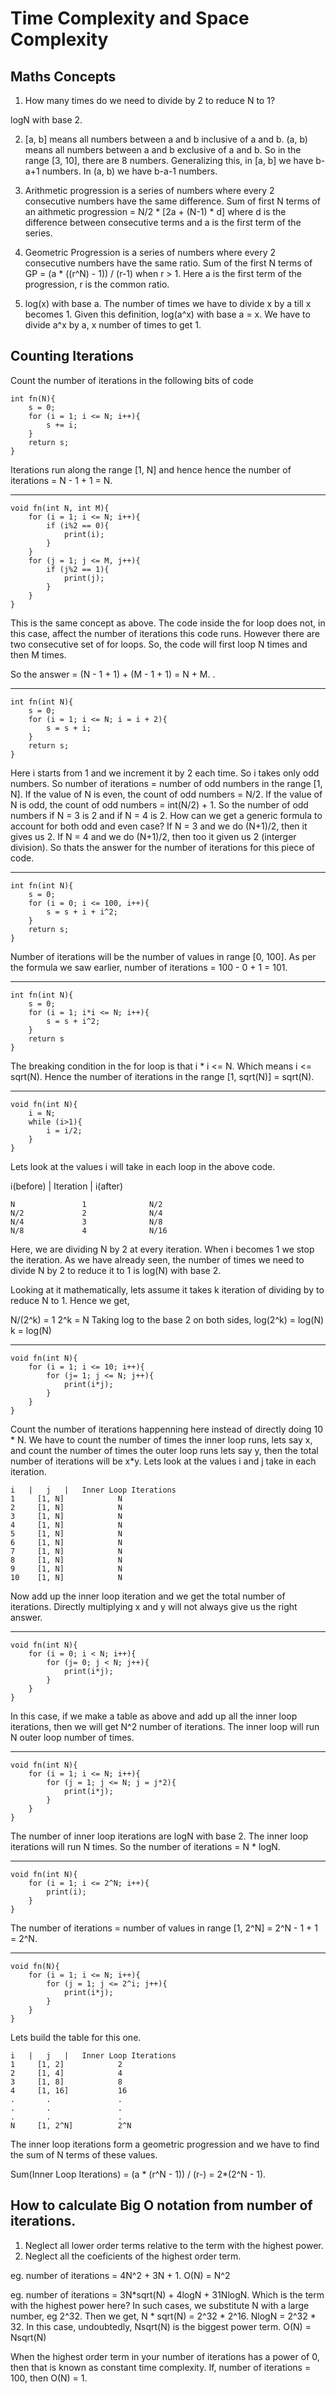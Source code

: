 # Time Complexity and Space Complexity

## Maths Concepts

1. How many times do we need to divide by 2 to reduce N to 1?

logN with base 2.

2. [a, b] means all numbers between a and b inclusive of a and b. (a, b) means all numbers between a and b exclusive of a and b. So in the range [3, 10], there are 8 numbers. Generalizing this, in [a, b] we have b-a+1 numbers. In (a, b) we have b-a-1 numbers.

3. Arithmetic progression is a series of numbers where every 2 consecutive numbers have the same difference. 
Sum of first N terms of an aithmetic progression = N/2 * [2a + (N-1) * d] where d is the difference between consecutive terms and a is the first term of the series.

4. Geometric Progression is a series of numbers where every 2 consecutive numbers have the same ratio.
Sum of the first N terms of GP = (a * ((r^N) - 1)) / (r-1) when r > 1. Here a is the first term of the progression, r is the common ratio.

5. log(x) with base a. The number of times we have to divide x by a till x becomes 1. Given this definition, log(a^x) with base a = x. We have to divide a^x by a, x number of times to get 1.

## Counting Iterations

Count the number of iterations in the following bits of code

```
int fn(N){
    s = 0;
    for (i = 1; i <= N; i++){
        s += i;
    }
    return s;
}
```
Iterations run along the range [1, N] and hence hence the number of iterations = N - 1 + 1 = N.

------------------------------------------------------
```
void fn(int N, int M){
    for (i = 1; i <= N; i++){
        if (i%2 == 0){
            print(i);
        }
    }
    for (j = 1; j <= M, j++){
        if (j%2 == 1){
            print(j);
        }
    }
}
```
This is the same concept as above. The code inside the for loop does not, in this case, affect the number of iterations this code runs. However there are two consecutive set of for loops. So, the code will first loop N times and then M times.

So the answer = (N - 1 + 1) + (M - 1 + 1) = N + M. .

------------------------------------------------------
```
int fn(int N){
    s = 0;
    for (i = 1; i <= N; i = i + 2){
        s = s + i;
    }
    return s;
}
```

Here i starts from 1 and we increment it by 2 each time. So i takes only odd numbers. So number of iterations = number of odd numbers in the range [1, N]. If the value of N is even, the count of odd numbers = N/2. If the value of N is odd, the count of odd numbers = int(N/2) + 1. So the number of odd numbers if N = 3 is 2 and if N = 4 is 2. How can we get a generic formula to account for both odd and even case? If N = 3 and we do (N+1)/2, then it gives us 2. If N = 4 and we do (N+1)/2, then too it given us 2 (interger division). So thats the answer for the number of iterations for this piece of code.

------------------------------------------------------
```
int fn(int N){
    s = 0;
    for (i = 0; i <= 100, i++){
        s = s + i + i^2;
    }
    return s;
}
```
Number of iterations will be the number of values in range [0, 100]. As per the formula we saw earlier, number of iterations = 100 - 0 + 1 = 101.

------------------------------------------------------
```
int fn(int N){
    s = 0;
    for (i = 1; i*i <= N; i++){
        s = s + i^2;
    }
    return s
}
```
The breaking condition in the for loop is that i * i <= N. Which means i <= sqrt(N). Hence the number of iterations in the range [1, sqrt(N)] = sqrt(N).

------------------------------------------------------
```
void fn(int N){
    i = N;
    while (i>1){
        i = i/2;
    }
}
```
Lets look at the values i will take in each loop in the above code.

i(before)   |   Iteration    |  i(after)

    N               1              N/2
    N/2             2              N/4
    N/4             3              N/8
    N/8             4              N/16

Here, we are dividing N by 2 at every iteration. When i becomes 1 we stop the iteration. As we have already seen, the number of times we need to divide N by 2 to reduce it to 1 is log(N) with base 2.

Looking at it mathematically, lets assume it takes k iteration of dividing by to reduce N to 1. Hence we get,

N/(2^k) = 1
2^k = N
Taking log to the base 2 on both sides,
log(2^k) = log(N)
k = log(N)

------------------------------------------------------
```
void fn(int N){
    for (i = 1; i <= 10; i++){
        for (j= 1; j <= N; j++){
            print(i*j);
        }
    }
}
```
Count the number of iterations happenning here instead of directly doing 10 * N. We have to count the number of times the inner loop runs, lets say x, and count the number of times the outer loop runs lets say y, then the total number of iterations will be x*y. Lets look at the values i and j take in each iteration.

    i   |   j   |   Inner Loop Iterations
    1     [1, N]            N
    2     [1, N]            N
    3     [1, N]            N
    4     [1, N]            N
    5     [1, N]            N
    6     [1, N]            N
    7     [1, N]            N
    8     [1, N]            N
    9     [1, N]            N
    10    [1, N]            N

Now add up the inner loop iteration and we get the total number of iterations. Directly multiplying x and y will not always give us the right answer.

------------------------------------------------------
```
void fn(int N){
    for (i = 0; i < N; i++){
        for (j= 0; j < N; j++){
            print(i*j);
        }
    }
}
```
In this case, if we make a table as above and add up all the inner loop iterations, then we will get N^2 number of iterations. The inner loop will run N outer loop number of times.

------------------------------------------------------
```
void fn(int N){
    for (i = 1; i <= N; i++){
        for (j = 1; j <= N; j = j*2){
            print(i*j);
        }
    }
}
```
The number of inner loop iterations are logN with base 2. The inner loop iterations will run N times. So the number of iterations = N * logN.

------------------------------------------------------
```
void fn(int N){
    for (i = 1; i <= 2^N; i++){
        print(i);
    }
}
```
The number of iterations = number of values in range [1, 2^N] = 2^N - 1 + 1 = 2^N.

------------------------------------------------------
```
void fn(N){
    for (i = 1; i <= N; i++){
        for (j = 1; j <= 2^i; j++){
            print(i*j);
        }
    }
}
```
Lets build the table for this one.

    i   |   j   |   Inner Loop Iterations
    1     [1, 2]            2
    2     [1, 4]            4
    3     [1, 8]            8
    4     [1, 16]           16
    .       .               .
    .       .               .
    .       .               .
    N     [1, 2^N]          2^N

The inner loop iterations form a geometric progression and we have to find the sum of N terms of these values.

Sum(Inner Loop Iterations) = (a * (r^N - 1)) / (r-) = 2*(2^N - 1).

## How to calculate Big O notation from number of iterations.

1) Neglect all lower order terms relative to the term with the highest power. 
2) Neglect all the coeficients of the highest order term.

eg. number of iterations = 4N^2 + 3N + 1. 
O(N) = N^2

eg. number of iterations = 3N*sqrt(N) + 4logN + 31NlogN.
Which is the term with the highest power here? In such cases, we substitute N with a large number, eg 2^32. Then we get, N * sqrt(N) = 2^32 * 2^16. NlogN = 2^32 * 32. In this case, undoubtedly, Nsqrt(N) is the biggest power term.
O(N) = Nsqrt(N)

When the highest order term in your number of iterations has a power of 0, then that is known as constant time complexity.
If, number of iterations = 100, then O(N) = 1.




